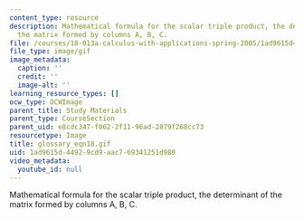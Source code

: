 ```yaml
---
content_type: resource
description: Mathematical formula for the scalar triple product, the determinant of
  the matrix formed by columns A, B, C.
file: /courses/18-013a-calculus-with-applications-spring-2005/1ad9615d44929cd9aac769341251d980_glossary_eqn18.gif
file_type: image/gif
image_metadata:
  caption: ''
  credit: ''
  image-alt: ''
learning_resource_types: []
ocw_type: OCWImage
parent_title: Study Materials
parent_type: CourseSection
parent_uid: e8cdc347-f062-2f11-96ad-2879f268cc73
resourcetype: Image
title: glossary_eqn18.gif
uid: 1ad9615d-4492-9cd9-aac7-69341251d980
video_metadata:
  youtube_id: null
---
```

Mathematical formula for the scalar triple product, the determinant of the matrix formed by columns A, B, C.

